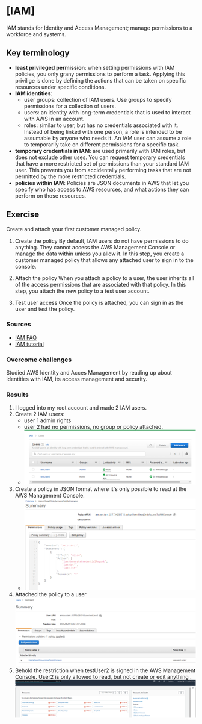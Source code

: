 # [IAM]
IAM stands for Identity and Access Management; manage permissions to a workforce and systems. 

## Key terminology
- **least privileged permission**: when setting permissions with IAM policies, you only grany permissions to perform a task. Applying this privilige is done by defining the actions that can be taken on specific resources under specific conditions. 
- **IAM identities**:
  - user groups: collection of IAM users. Use groups to specify permissions for a collection of users.
  - users:  an identity with long-term credentials that is used to interact with AWS in an account.
  - roles: similar to user, but has no credentials associated with it. Instead of being linked with one person, a role is intended to be assumable by anyone who needs it. An IAM user can assume a role to temporarily take on different permissions for a specific task.
- **temporary credentials in IAM**: are used primarily with IAM roles, but does not exclude other uses. You can request temporary credentials that have a more restricted set of permissions than your standard IAM user. This prevents you from accidentally performing tasks that are not permitted by the more restricted credentials. 
- **policies within IAM**: Policies are JSON documents in AWS that let you specify who has access to AWS resources, and what actions they can perform on those resources. 

## Exercise
Create and attach your first customer managed policy. 
1.  Create the policy
By default, IAM users do not have permissions to do anything. They cannot access the AWS Management Console or manage the data within unless you allow it. In this step, you create a customer managed policy that allows any attached user to sign in to the console.

2.  Attach the policy
When you attach a policy to a user, the user inherits all of the access permissions that are associated with that policy. In this step, you attach the new policy to a test user account.

3.  Test user access
Once the policy is attached, you can sign in as the user and test the policy.

### Sources
-   [IAM FAQ](https://aws.amazon.com/iam/faqs/?nc=sn&loc=5) 
-   [IAM tutorial](https://docs.aws.amazon.com/IAM/latest/UserGuide/tutorial_managed-policies.html)

### Overcome challenges
Studied AWS Identity and Acces Management by reading up about identities with IAM, its access management and security. 

### Results
1. I logged into my root account and made 2 IAM users. 
2. Create 2 IAM users:
   - user 1 admin rights
   - user 2 had no permissions, no group or policy attached.
   - ![](../../00_includes/AWS/AWS-14.2/testUsers.png)
3. Create a policy in JSON format where it's only possible to read at the AWS Management Console. 
   - ![](../../00_includes/AWS/AWS-14.2/policyinJSn.png)
4. Attached the policy to a user
![](../../00_includes/AWS/AWS-14.2/testUser2AttachedPolicy.png)
5. Behold the restriction when testUser2 is signed in the AWS Management Console. User2 is only allowed to read, but not create or edit anything  .
![](../../00_includes/AWS/AWS-14.2/testUser2ReadOnly.png)
